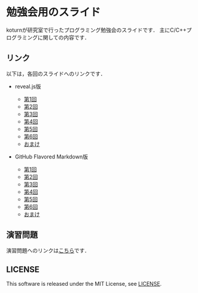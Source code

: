 勉強会用のスライド
==================

koturnが研究室で行ったプログラミング勉強会のスライドです．
主にC/C++プログラミングに関しての内容です．


## リンク

以下は，各回のスライドへのリンクです．

- reveal.js版
  - [第1回](http://koturn.github.io/LabStudyMeetingSlide2014/chapter01/chapter01.html)
  - [第2回](http://koturn.github.io/LabStudyMeetingSlide2014/chapter02/chapter02.html)
  - [第3回](http://koturn.github.io/LabStudyMeetingSlide2014/chapter03/chapter03.html)
  - [第4回](http://koturn.github.io/LabStudyMeetingSlide2014/chapter04/chapter04.html)
  - [第5回](http://koturn.github.io/LabStudyMeetingSlide2014/chapter05/chapter05.html)
  - [第6回](http://koturn.github.io/LabStudyMeetingSlide2014/chapter06/chapter06.html)
  - [おまけ](http://koturn.github.io/LabStudyMeetingSlide2014/chapterOmake/omake.html)

- GitHub Flavored Markdown版
  - [第1回](https://github.com/koturn/LabStudyMeetingSlide2014/blob/gh-pages/chapter01/chapter01.md)
  - [第2回](https://github.com/koturn/LabStudyMeetingSlide2014/blob/gh-pages/chapter02/chapter02.md)
  - [第3回](https://github.com/koturn/LabStudyMeetingSlide2014/blob/gh-pages/chapter03/chapter03.md)
  - [第4回](https://github.com/koturn/LabStudyMeetingSlide2014/blob/gh-pages/chapter04/chapter04.md)
  - [第5回](https://github.com/koturn/LabStudyMeetingSlide2014/blob/gh-pages/chapter05/chapter05.md)
  - [第6回](https://github.com/koturn/LabStudyMeetingSlide2014/blob/gh-pages/chapter06/chapter06.md)
  - [おまけ](https://github.com/koturn/LabStudyMeetingSlide2014/blob/gh-pages/chapterOmake/omake.md)


## 演習問題

演習問題へのリンクは[こちら](https://onedrive.live.com/?cid=EDB395926E546ED3&id=EDB395926E546ED3%21111)です．


## LICENSE

This software is released under the MIT License, see [LICENSE](LICENSE).
